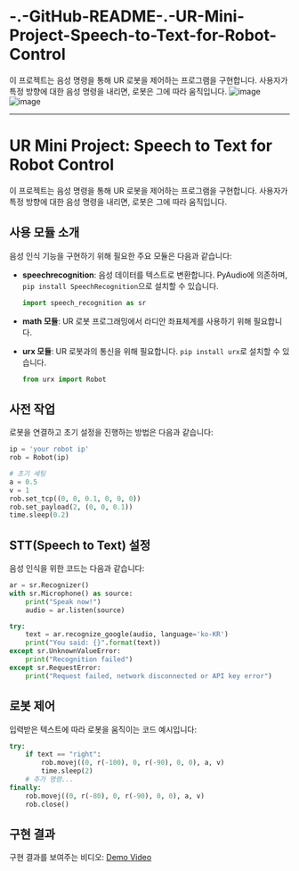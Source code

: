 # -.-GitHub-README-.-UR-Mini-Project-Speech-to-Text-for-Robot-Control
이 프로젝트는 음성 명령을 통해 UR 로봇을 제어하는 프로그램을 구현합니다. 사용자가 특정 방향에 대한 음성 명령을 내리면, 로봇은 그에 따라 움직입니다.
![image](https://github.com/jiloKIm/-.-GitHub-README-.-UR-Mini-Project-Speech-to-Text-for-Robot-Control/assets/96615422/a1d91126-c755-4dc0-8a16-5f169a4037ea)
![image](https://github.com/jiloKIm/-.-GitHub-README-.-UR-Mini-Project-Speech-to-Text-for-Robot-Control/assets/96615422/c56844dc-a5ec-4cb8-a99c-5fbb7b71607c)

---

# UR Mini Project: Speech to Text for Robot Control

이 프로젝트는 음성 명령을 통해 UR 로봇을 제어하는 프로그램을 구현합니다. 사용자가 특정 방향에 대한 음성 명령을 내리면, 로봇은 그에 따라 움직입니다.

## 사용 모듈 소개

음성 인식 기능을 구현하기 위해 필요한 주요 모듈은 다음과 같습니다:

- **speechrecognition**: 음성 데이터를 텍스트로 변환합니다. PyAudio에 의존하며, `pip install SpeechRecognition`으로 설치할 수 있습니다.

    ```python
    import speech_recognition as sr
    ```

- **math 모듈**: UR 로봇 프로그래밍에서 라디안 좌표체계를 사용하기 위해 필요합니다.

- **urx 모듈**: UR 로봇과의 통신을 위해 필요합니다. `pip install urx`로 설치할 수 있습니다.

    ```python
    from urx import Robot
    ```

## 사전 작업

로봇을 연결하고 초기 설정을 진행하는 방법은 다음과 같습니다:

```python
ip = 'your robot ip'
rob = Robot(ip)

# 초기 세팅
a = 0.5
v = 1
rob.set_tcp((0, 0, 0.1, 0, 0, 0))
rob.set_payload(2, (0, 0, 0.1))
time.sleep(0.2)
```

## STT(Speech to Text) 설정

음성 인식을 위한 코드는 다음과 같습니다:

```python
ar = sr.Recognizer()
with sr.Microphone() as source:
    print("Speak now!")
    audio = ar.listen(source)

try:
    text = ar.recognize_google(audio, language='ko-KR')
    print("You said: {}".format(text))
except sr.UnknownValueError:
    print("Recognition failed")
except sr.RequestError:
    print("Request failed, network disconnected or API key error")
```

## 로봇 제어

입력받은 텍스트에 따라 로봇을 움직이는 코드 예시입니다:

```python
try:
    if text == "right":
        rob.movej((0, r(-100), 0, r(-90), 0, 0), a, v)
        time.sleep(2)
    # 추가 명령...
finally:
    rob.movej((0, r(-80), 0, r(-90), 0, 0), a, v)
    rob.close()
```

## 구현 결과

구현 결과를 보여주는 비디오: [Demo Video](https://youtu.be/lsvaCj_xDxI)

